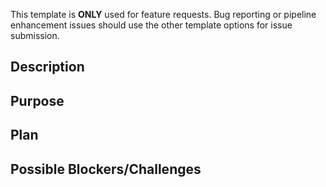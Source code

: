 This template is **ONLY** used for feature requests. Bug reporting or pipeline enhancement issues should use the other template options for issue submission.


## Description
<!--- What feature should be implemented in the pipeline? -->


## Purpose
<!--- If it is not obvious, state what purpose this new feature would serve if implemented -->


## Plan
<!--- What needs to be done in order to implement the new feature? How do we test if implementation is successful? -->


## Possible Blockers/Challenges
<!--- Are there any potential blockers or challenges associated with implementing this new feature? -->


